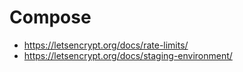 # Compose 

- https://letsencrypt.org/docs/rate-limits/
- https://letsencrypt.org/docs/staging-environment/